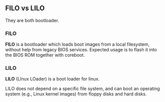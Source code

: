 ## FILO vs LILO
They are both bootloader.

### FILO
**FILO** is a bootloader which loads boot images from a local filesystem, without help from legacy BIOS services. Expected usage is to flash it into the BIOS ROM together with coreboot.

### LILO
**LILO** (LInux LOader) is a boot loader for linux.

LILO does not depend on a specific file system, and can boot an operating system (e.g., Linux kernel images) from floppy disks and hard disks.


